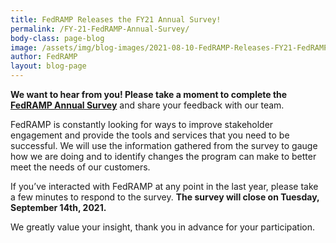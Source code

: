 ```yaml
---
title: FedRAMP Releases the FY21 Annual Survey!
permalink: /FY-21-FedRAMP-Annual-Survey/
body-class: page-blog
image: /assets/img/blog-images/2021-08-10-FedRAMP-Releases-FY21-FedRAMP-Annual-Survey.png
author: FedRAMP
layout: blog-page
---
```


**We want to hear from you! Please take a moment to complete the <a href="https://feedback.gsa.gov/jfe/form/SV_e9TbsSnSIqiRluS">FedRAMP Annual Survey</a>** and share your feedback with our team.

FedRAMP is constantly looking for ways to improve stakeholder engagement and provide the tools and services that you need to be successful. We will use the information gathered from the survey to gauge how we are doing and to identify changes the program can make to better meet the needs of our customers.

If you’ve interacted with FedRAMP at any point in the last year, please take a few minutes to respond to the survey. **The survey will close on Tuesday, September 14th, 2021.**

We greatly value your insight, thank you in advance for your participation.

